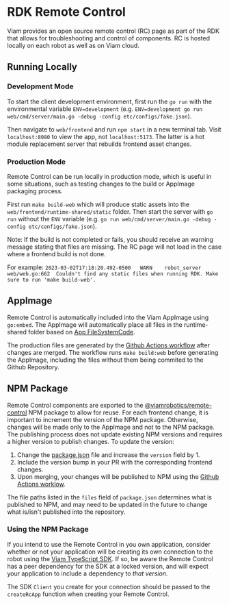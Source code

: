 # RDK Remote Control
Viam provides an open source remote control (RC) page as part of the RDK that allows for troubleshooting and control of components. RC is hosted locally on each robot as well as on Viam cloud.

## Running Locally

### Development Mode
To start the client development environment, first run the `go run` with the environmental variable `ENV=development` (e.g. `ENV=development go run web/cmd/server/main.go -debug -config etc/configs/fake.json`). 

Then navigate to `web/frontend` and run `npm start` in a new terminal tab. Visit `localhost:8080` to view the app, not `localhost:5173`. The latter is a hot module replacement server that rebuilds frontend asset changes.

### Production Mode
Remote Control can be run locally in production mode, which is useful in some situations, such as testing changes to the build or AppImage packaging process.

First run `make build-web` which will produce static assets into the `web/frontend/runtime-shared/static` folder. Then start the server with `go run` without the `ENV` variable (e.g. `go run web/cmd/server/main.go -debug -config etc/configs/fake.json`).

Note: If the build is not completed or fails, you should receive an warning message stating that files are missing. The RC page will not load in the case where a frontend build is not done.

For example:
`2023-03-02T17:18:20.492-0500	WARN	robot_server	web/web.go:662	Couldn't find any static files when running RDK. Make sure to run 'make build-web'.`

## AppImage
Remote Control is automatically included into the Viam AppImage using `go:embed`. The AppImage will automatically place all files in the runtime-shared folder based on [App FileSystemCode](https://github.com/viamrobotics/rdk/blob/main/web/app_fs.go).

The production files are generated by the [Github Actions workflow](https://github.com/viamrobotics/rdk/blob/main/.github/workflows/appimage.yml) after changes are merged. The workflow runs `make build:web` before generating the AppImage, including the files without them being commited to the Github Repository.

## NPM Package
Remote Control components are exported to the [@viamrobotics/remote-control](https://www.npmjs.com/package/@viamrobotics/remote-control) NPM package to allow for reuse. For each frontend change, it is important to increment the version of the NPM package. Otherwise, changes will be made only to the AppImage and not to the NPM package. The publishing process does not update existing NPM versions and requires a higher version to publish changes. To update the version:

1. Change the [package.json](https://github.com/viamrobotics/rdk/blob/main/web/frontend/package.json#L3) file and increase the `version` field by 1.
1. Include the version bump in your PR with the corresponding frontend changes.
1. Upon merging, your changes will be published to NPM using the [Github Actions worklow](https://github.com/viamrobotics/rdk/blob/main/.github/workflows/npm-publish.yml).

The file paths listed in the `files` field of `package.json` determines what is published to NPM, and may need to be updated in the future to change what is/isn't published into the repository.

### Using the NPM Package

If you intend to use the Remote Control in you own application, consider whether or not your application will be creating its own connection to the robot using the [Viam TypeScript SDK](https://github.com/viamrobotics/viam-typescript-sdk). If so, be aware the Remote Control has a peer dependency for the SDK at a locked version, and will expect your application to include a dependency to _that version_.

The SDK `Client` you create for your connection should be passed to the `createRcApp` function when creating your Remote Control.
